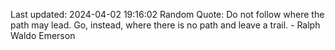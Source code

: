 Last updated: 2024-04-02 19:16:02
Random Quote: Do not follow where the path may lead. Go, instead, where there is no path and leave a trail. - Ralph Waldo Emerson